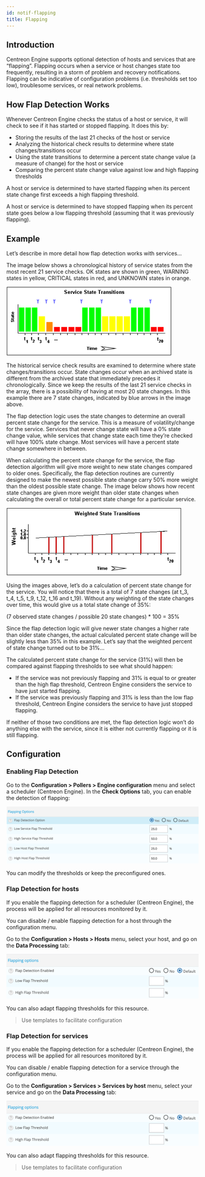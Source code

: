 ```yaml
---
id: notif-flapping
title: Flapping
---
```


## Introduction

Centreon Engine supports optional detection of hosts and services that
are “flapping”. Flapping occurs when a service or host changes state too
frequently, resulting in a storm of problem and recovery notifications.
Flapping can be indicative of configuration problems (i.e. thresholds
set too low), troublesome services, or real network problems.

## How Flap Detection Works

Whenever Centreon Engine checks the status of a host or service, it will
check to see if it has started or stopped flapping. It does this by:

-   Storing the results of the last 21 checks of the host or service
-   Analyzing the historical check results to determine where state
    changes/transitions occur
-   Using the state transitions to determine a percent state change
    value (a measure of change) for the host or service
-   Comparing the percent state change value against low and high
    flapping thresholds

A host or service is determined to have started flapping when its
percent state change first exceeds a high flapping threshold.

A host or service is determined to have stopped flapping when its
percent state goes below a low flapping threshold (assuming that it was
previously flapping).

## Example

Let’s describe in more detail how flap detection works with services…

The image below shows a chronological history of service states from the
most recent 21 service checks. OK states are shown in green, WARNING
states in yellow, CRITICAL states in red, and UNKNOWN states in orange.

![image](../assets/alerts/statetransitions.png)

The historical service check results are examined to determine where
state changes/transitions occur. State changes occur when an archived
state is different from the archived state that immediately precedes it
chronologically. Since we keep the results of the last 21 service checks
in the array, there is a possibility of having at most 20 state changes.
In this example there are 7 state changes, indicated by blue arrows in
the image above.

The flap detection logic uses the state changes to determine an overall
percent state change for the service. This is a measure of
volatility/change for the service. Services that never change state will
have a 0% state change value, while services that change state each time
they’re checked will have 100% state change. Most services will have a
percent state change somewhere in between.

When calculating the percent state change for the service, the flap
detection algorithm will give more weight to new state changes compared
to older ones. Specifically, the flap detection routines are currently
designed to make the newest possible state change carry 50% more weight
than the oldest possible state change. The image below shows how recent
state changes are given more weight than older state changes when
calculating the overall or total percent state change for a particular
service.

![image](../assets/alerts/statetransitions2.png)

Using the images above, let’s do a calculation of percent state change
for the service. You will notice that there is a total of 7 state
changes (at t\_3, t\_4, t\_5, t\_9, t\_12, t\_16 and t\_19). Without any
weighting of the state changes over time, this would give us a total
state change of 35%:

(7 observed state changes / possible 20 state changes) \* 100 = 35%

Since the flap detection logic will give newer state changes a higher
rate than older state changes, the actual calculated percent state
change will be slightly less than 35% in this example. Let’s say that
the weighted percent of state change turned out to be 31%…

The calculated percent state change for the service (31%) will then be
compared against flapping thresholds to see what should happen:

-   If the service was not previously flapping and 31% is equal to or
    greater than the high flap threshold, Centreon Engine considers the
    service to have just started flapping.
-   If the service was previously flapping and 31% is less than the low
    flap threshold, Centreon Engine considers the service to have just
    stopped flapping.

If neither of those two conditions are met, the flap detection logic
won’t do anything else with the service, since it is either not
currently flapping or it is still flapping.

## Configuration

### Enabling Flap Detection

Go to the **Configuration > Pollers > Engine configuration** menu and
select a scheduler (Centreon Engine). In the **Check Options** tab, you
can enable the detection of flapping:

![image](../assets/alerts/flap_engine_conf.png)

You can modify the thresholds or keep the preconfigured ones.

### Flap Detection for hosts

If you enable the flapping detection for a scheduler (Centreon Engine),
the process will be applied for all resources monitored by it.

You can disable / enable flapping detection for a host through
the configuration menu.

Go to the **Configuration > Hosts > Hosts** menu, select your host, and go
on the **Data Processing** tab:

![image](../assets/alerts/flap_host_conf.png)

You can also adapt flapping thresholds for this resource.

> Use templates to facilitate configuration

### Flap Detection for services

If you enable the flapping detection for a scheduler (Centreon Engine),
the process will be applied for all resources monitored by it.

You can disable / enable flapping detection for a service through
the configuration menu.

Go to the **Configuration > Services > Services by host** menu, select
your service and go on the **Data Processing** tab:

![image](../assets/alerts/flap_host_conf.png)

You can also adapt flapping thresholds for this resource.

> Use templates to facilitate configuration
